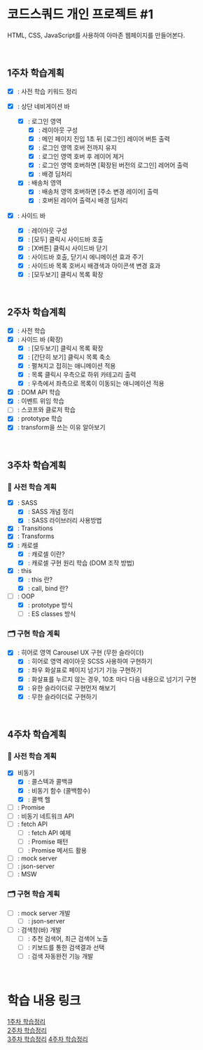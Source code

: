 # 코드스쿼드 개인 프로젝트 #1

HTML, CSS, JavaScript를 사용하여 아마존 웹페이지를 만들어본다.

</br>

## 1주차 학습계획

- [x] : 사전 학습 키워드 정리
- [x] : 상단 네비게이션 바
  - [x] : 로그인 영역
    - [x] : 레이아웃 구성
    - [x] : 메인 페이지 진입 1초 뒤 [로그인] 레이어 버튼 출력
    - [x] : 로그인 영역 호버 전까지 유지
    - [x] : 로그인 영역 호버 후 레이어 제거
    - [x] : 로그인 영역 호버하면 [확장된 버전의 로그인] 레어어 출력
    - [x] : 배경 딤처리
  - [x] : 배송처 영역
    - [x] : 배송처 영역 호버하면 [주소 변경 레이어] 출력
    - [x] : 호버된 레이어 출력시 배경 딤처리
- [x] : 사이드 바

  - [x] : 레이아웃 구성
  - [x] : [모두] 클릭시 사이드바 호출
  - [x] : [X버튼] 클릭시 사이드바 닫기
  - [x] : 사이드바 호출, 닫기시 에니메이션 효과 주기
  - [x] : 사이드바 목록 호버시 배경색과 아이콘색 변경 효과
  - [x] : [모두보기] 클릭시 목록 확장

</br>

## 2주차 학습계획

- [x] : 사전 학습
- [x] : 사이드 바 (확장)
  - [x] : [모두보기] 클릭시 목록 확장
  - [x] : [간단히 보기] 클릭시 목록 축소
  - [x] : 펼쳐지고 접히는 애니메이션 적용
  - [x] : 목록 클릭시 우측으로 하위 카테고리 출력
  - [x] : 우측에서 좌측으로 목록이 이동되는 애니메이션 적용
- [x] : DOM API 학습
- [x] : 이벤트 위임 학습
- [ ] : 스코프와 클로저 학습
- [x] : prototype 학습
- [x] : transform을 쓰는 이유 알아보기

</br>

## 3주차 학습계획

### 🌱 사전 학습 계획

- [x] : SASS
  - [x] : SASS 개념 정리
  - [x] : SASS 라이브러리 사용방법
- [x] : Transitions
- [x] : Transforms
- [x] : 캐로셀
  - [x] : 캐로셀 이란?
  - [x] : 캐로셀 구현 원리 학습 (DOM 조작 방법)
- [x] : this
  - [x] : this 란?
  - [x] : call, bind 란?
- [ ] : OOP
  - [x] : prototype 방식
  - [ ] : ES classes 방식

### 🗂️ 구현 학습 계획

- [x] : 히어로 영역 Carousel UX 구현 (무한 슬라이더)
  - [x] : 히어로 영역 레이아웃 SCSS 사용하여 구현하기
  - [x] : 좌우 화살표로 페이지 넘기기 기능 구현하기
  - [x] : 화살표를 누르지 않는 경우, 10초 마다 다음 내용으로 넘기기 구현
  - [x] : 유한 슬라이더로 구현먼저 해보기
  - [x] : 무한 슬라이더로 구현하기

</br>

## 4주차 학습계획

### 🌱 사전 학습 계획

- [x] 비동기
  - [x] : 콜스텍과 콜백큐
  - [x] : 비동기 함수 (콜백함수)
  - [x] : 콜백 헬
- [ ] : Promise
- [ ] : 비동기 네트워크 API
- [ ] : fetch API
  - [ ] : fetch API 예제
  - [ ] : Promise 패턴
  - [ ] : Promise 메서드 활용
- [ ] : mock server
- [ ] : json-server
- [ ] : MSW

### 🗂️ 구현 학습 계획

- [ ] : mock server 개발
  - [ ] : json-server
- [ ] : 검색창(바) 개발
  - [ ] : 추천 검색어, 최근 검색어 노출
  - [ ] : 키보드를 통한 검색결과 선택
  - [ ] : 검색 자동완전 기능 개발

</br>

# 학습 내용 링크

[1주차 학습정리](https://stitch-dart-ccd.notion.site/FS-1-6662064ee3424e239fbdfc70219861fb)  
[2주차 학습정리](https://stitch-dart-ccd.notion.site/FE-2-e7bb31fa82e94bbf9c4978b1641c8834)  
[3주차 학습정리](https://stitch-dart-ccd.notion.site/FE-3-18051e6e810842afa0a746a2ef42a921)
[4주차 학습정리](https://stitch-dart-ccd.notion.site/FE-4-4f9ac6f84af24f038454e61a8a532b57)
